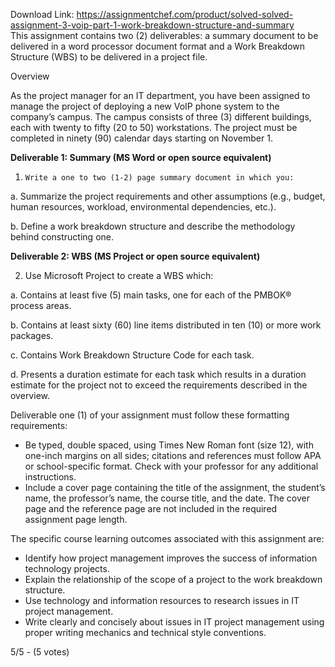 Download Link: https://assignmentchef.com/product/solved-solved-assignment-3-voip-part-1-work-breakdown-structure-and-summary
<br>
This assignment contains two (2) deliverables: a summary document to be delivered in a word processor document format and a Work Breakdown Structure (WBS) to be delivered in a project file.

Overview

As the project manager for an IT department, you have been assigned to manage the project of deploying a new VoIP phone system to the company’s campus. The campus consists of three (3) different buildings, each with twenty to fifty (20 to 50) workstations. The project must be completed in ninety (90) calendar days starting on November 1.

<strong>Deliverable 1: Summary (MS Word or open source equivalent)</strong>

1.     Write a one to two (1-2) page summary document in which you:

a.    Summarize the project requirements and other assumptions (e.g., budget, human resources, workload, environmental dependencies, etc.).

b.    Define a work breakdown structure and describe the methodology behind constructing one.

<strong>Deliverable 2: WBS (MS Project or open source equivalent)</strong>

2.    Use Microsoft Project to create a WBS which:

a.    Contains at least five (5) main tasks, one for each of the PMBOK® process areas.

b.    Contains at least sixty (60) line items distributed in ten (10) or more work packages.

c.    Contains Work Breakdown Structure Code for each task.

d.    Presents a duration estimate for each task which results in a duration estimate for the project not to exceed the requirements described in the overview.

Deliverable one (1) of your assignment must follow these formatting requirements:

<ul>

 <li>Be typed, double spaced, using Times New Roman font (size 12), with one-inch margins on all sides; citations and references must follow APA or school-specific format. Check with your professor for any additional instructions.</li>

 <li>Include a cover page containing the title of the assignment, the student’s name, the professor’s name, the course title, and the date. The cover page and the reference page are not included in the required assignment page length.</li>

</ul>

The specific course learning outcomes associated with this assignment are:

<ul>

 <li>Identify how project management improves the success of information technology projects.</li>

 <li>Explain the relationship of the scope of a project to the work breakdown structure.</li>

 <li>Use technology and information resources to research issues in IT project management.</li>

 <li>Write clearly and concisely about issues in IT project management using proper writing mechanics and technical style conventions.</li>

</ul>

5/5 - (5 votes)